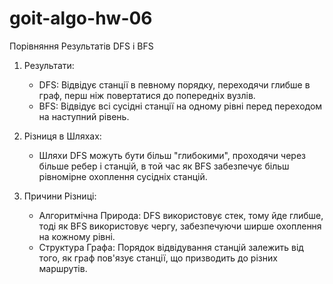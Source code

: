 # goit-algo-hw-06

Порівняння Результатів DFS і BFS

1. Результати:

   - DFS: Відвідує станції в певному порядку, переходячи глибше в граф, перш ніж повертатися до попередніх вузлів.
   - BFS: Відвідує всі сусідні станції на одному рівні перед переходом на наступний рівень.

2. Різниця в Шляхах:

   - Шляхи DFS можуть бути більш "глибокими", проходячи через більше ребер і станцій, в той час як BFS забезпечує більш рівномірне охоплення сусідніх станцій.

3. Причини Різниці:

   - Алгоритмічна Природа: DFS використовує стек, тому йде глибше, тоді як BFS використовує чергу, забезпечуючи ширше охоплення на кожному рівні.
   - Структура Графа: Порядок відвідування станцій залежить від того, як граф пов'язує станції, що призводить до різних маршрутів.
